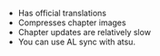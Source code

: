 - Has official translations
- Compresses chapter images
- Chapter updates are relatively slow
- You can use AL sync with atsu.
